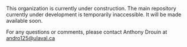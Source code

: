 This organization is currently under construction. The main repository currently under development is temporarily inaccessible. It will be made available soon.

For any questions or comments, please contact Anthony Drouin at andro125@ulaval.ca
